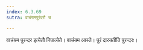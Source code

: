 ```yaml
---
index: 6.3.69
sutra: वाचंयमपुरंदरौ च

---
```

वाचंयम पुरन्दर इत्येतौ निपात्येते। वाचंयम आस्ते। पुरं दारयतीति पुरन्दरः।